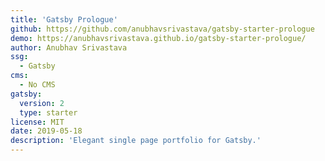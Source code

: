 ```yaml
---
title: 'Gatsby Prologue'
github: https://github.com/anubhavsrivastava/gatsby-starter-prologue
demo: https://anubhavsrivastava.github.io/gatsby-starter-prologue/
author: Anubhav Srivastava
ssg:
  - Gatsby
cms:
  - No CMS
gatsby:
  version: 2
  type: starter
license: MIT
date: 2019-05-18
description: 'Elegant single page portfolio for Gatsby.'
---
```

